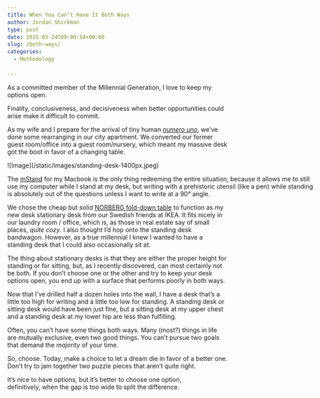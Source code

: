 ```yaml
---
title: When You Can’t Have It Both Ways
author: Jordan Shirkman
type: post
date: 2015-03-24T09:00:54+00:00
slug: /both-ways/
categories:
  - Methodology

---
```

As a committed member of the Millennial Generation, I love to keep my options open.

Finality, conclusiveness, and decisiveness when better opportunities could arise make it difficult to commit.

As my wife and I prepare for the arrival of tiny human _[numero uno](https://twitter.com/jshirk/status/538706624882679808)_, we’ve done some rearranging in our city apartment. We converted our former guest room/office into a guest room/nursery, which meant my massive desk got the boot in favor of a changing table.

<div id="attachment_3690" style="width: 710px" class="wp-caption aligncenter">
  ![Image](/static/images/standing-desk-1400px.jpeg)
  
  <p id="caption-attachment-3690" class="wp-caption-text">
    The <a href="http://www.amazon.com/gp/product/B000OOYECC/ref=as_li_tl?ie=UTF8&camp=1789&creative=390957&creativeASIN=B000OOYECC&linkCode=as2&tag=thepoiofimp-20&linkId=CY7T7RBYOPGGBKV7">mStand</a> for my Macbook is the only thing redeeming the entire situation, because it allows me to still use my computer while I stand at my desk, but writing with a prehistoric utensil (like a pen) while standing is absolutely out of the questions unless I want to write at a 90° angle.
  </p>
</div>

We chose the cheap but solid [NORBERG fold-down table](http://www.ikea.com/us/en/catalog/products/30180504/) to function as my new desk stationary desk from our Swedish friends at IKEA. It fits nicely in our laundry room / office, which is, as those in real estate say of small places, _quite cozy_. I also thought I’d hop onto the standing desk bandwagon. However, as a true millennial I knew I wanted to have a standing desk that I could also occasionally sit at.

The thing about stationary desks is that they are either the proper height for standing or for sitting, but, as I recently discovered, can most certainly not be both. If you don’t choose one or the other and try to keep your desk options open, you end up with a surface that performs poorly in both ways.

Now that I’ve drilled half a dozen holes into the wall, I have a desk that’s a little too high for writing and a little too low for standing. A standing desk or sitting desk would have been just fine, but a sitting desk at my upper chest and a standing desk at my lower hip are less than fulfilling.

Often, you can’t have some things both ways. Many (most?) things in life are mutually exclusive, even two good things. You can’t pursue two goals that demand the _majority_ of your time.

So, choose. Today, make a choice to let a dream die in favor of a better one. Don’t try to jam together two puzzle pieces that aren’t quite right.

It’s nice to have options, but it’s better to choose one option, definitively, when the gap is too wide to split the difference.
